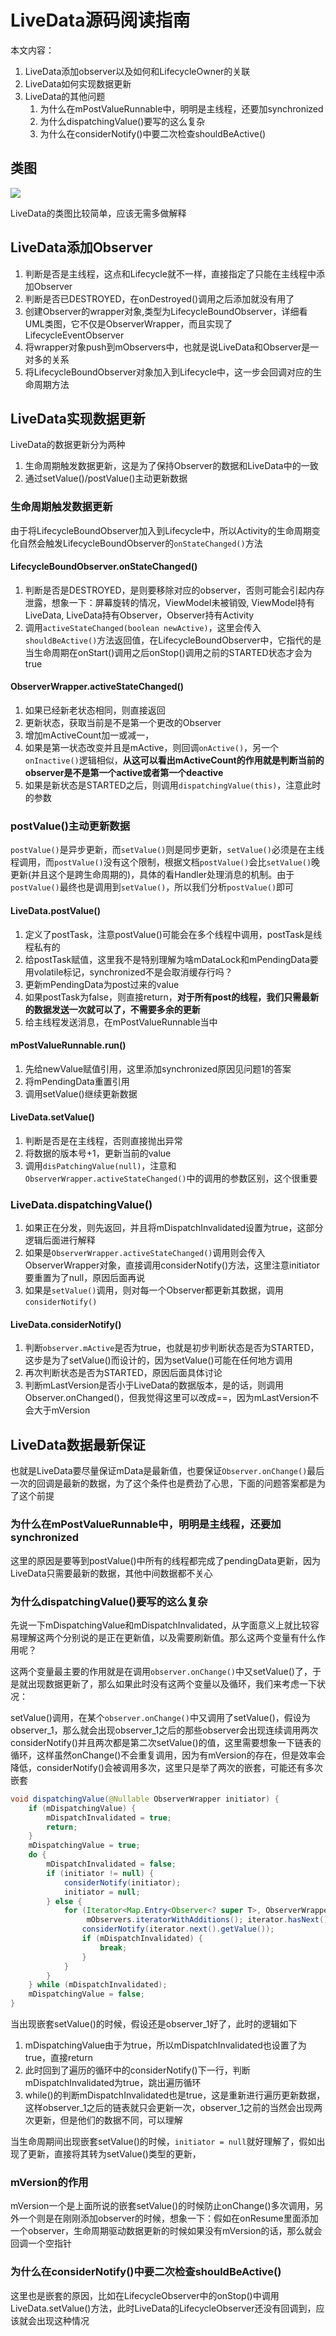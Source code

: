 # LiveData源码阅读指南

本文内容：

1. LiveData添加observer以及如何和LifecycleOwner的关联
2. LiveData如何实现数据更新
3. LiveData的其他问题
    1. 为什么在mPostValueRunnable中，明明是主线程，还要加synchronized
    2. 为什么dispatchingValue()要写的这么复杂
    3. 为什么在considerNotify()中要二次检查shouldBeActive()

## 类图

![](./livedata-class.png)

LiveData的类图比较简单，应该无需多做解释

## LiveData添加Observer

1. 判断是否是主线程，这点和Lifecycle就不一样，直接指定了只能在主线程中添加Observer
2. 判断是否已DESTROYED，在onDestroyed()调用之后添加就没有用了
3. 创建Observer的wrapper对象,类型为LifecycleBoundObserver，详细看UML类图，它不仅是ObserverWrapper，而且实现了LifecycleEventObserver
4. 将wrapper对象push到mObservers中，也就是说LiveData和Observer是一对多的关系
5. 将LifecycleBoundObserver对象加入到Lifecycle中，这一步会回调对应的生命周期方法

## LiveData实现数据更新

LiveData的数据更新分为两种

1. 生命周期触发数据更新，这是为了保持Observer的数据和LiveData中的一致
2. 通过setValue()/postValue()主动更新数据

### 生命周期触发数据更新

由于将LifecycleBoundObserver加入到Lifecycle中，所以Activity的生命周期变化自然会触发LifecycleBoundObserver的`onStateChanged()`方法

#### LifecycleBoundObserver.onStateChanged()

1. 判断是否是DESTROYED，是则要移除对应的observer，否则可能会引起内存泄露，想象一下：屏幕旋转的情况，ViewModel未被销毁, ViewModel持有LiveData, LiveData持有Observer，Observer持有Activity
2. 调用`activeStateChanged(boolean newActive)`，这里会传入`shouldBeActive()`方法返回值，在LifecycleBoundObserver中，它指代的是当生命周期在onStart()调用之后onStop()调用之前的STARTED状态才会为true

#### ObserverWrapper.activeStateChanged()

1. 如果已经新老状态相同，则直接返回
2. 更新状态，获取当前是不是第一个更改的Observer
3. 增加mActiveCount加一或减一，
4. 如果是第一状态改变并且是mActive，则回调`onActive()`，另一个`onInactive()`逻辑相似，**从这可以看出mActiveCount的作用就是判断当前的observer是不是第一个active或者第一个deactive**
5. 如果是新状态是STARTED之后，则调用`dispatchingValue(this)`，注意此时的参数

### postValue()主动更新数据

`postValue()`是异步更新，而`setValue()`则是同步更新，`setValue()`必须是在主线程调用，而`postValue()`没有这个限制，根据文档`postValue()`会比`setValue()`晚更新(并且这个是跨生命周期的)，具体的看Handler处理消息的机制。由于`postValue()`最终也是调用到`setValue()`，所以我们分析`postValue()`即可

#### LiveData.postValue()

1. 定义了postTask，注意postValue()可能会在多个线程中调用，postTask是线程私有的
2. 给postTask赋值，这里我不是特别理解为啥mDataLock和mPendingData要用volatile标记，synchronized不是会取消缓存行吗？
3. 更新mPendingData为post过来的value
4. 如果postTask为false，则直接return，**对于所有post的线程，我们只需最新的数据发送一次就可以了，不需要多余的更新**
5. 给主线程发送消息，在mPostValueRunnable当中

#### mPostValueRunnable.run()

1. 先给newValue赋值引用，这里添加synchronized原因见问题1的答案
2. 将mPendingData重置引用
3. 调用setValue()继续更新数据

#### LiveData.setValue()

1. 判断是否是在主线程，否则直接抛出异常
2. 将数据的版本号+1，更新当前的value
3. 调用`disPatchingValue(null)`，注意和`ObserverWrapper.activeStateChanged()`中的调用的参数区别，这个很重要

### LiveData.dispatchingValue()

1. 如果正在分发，则先返回，并且将mDispatchInvalidated设置为true，这部分逻辑后面进行解释
2. 如果是`ObserverWrapper.activeStateChanged()`调用则会传入ObserverWrapper对象，直接调用considerNotify()方法，这里注意initiator要重置为了null，原因后面再说
3. 如果是`setValue()`调用，则对每一个Observer都更新其数据，调用`considerNotify()`

#### LiveData.considerNotify()

1. 判断`observer.mActive`是否为true，也就是初步判断状态是否为STARTED，这步是为了setValue()而设计的，因为setValue()可能在任何地方调用
2. 再次判断状态是否为STARTED，原因后面具体讨论
3. 判断mLastVersion是否小于LiveData的数据版本，是的话，则调用Observer.onChanged()，但我觉得这里可以改成==，因为mLastVersion不会大于mVersion

## LiveData数据最新保证

也就是LiveData要尽量保证mData是最新值，也要保证`Observer.onChange()`最后一次的回调是最新的数据，为了这个条件也是费劲了心思，下面的问题答案都是为了这个前提

### 为什么在mPostValueRunnable中，明明是主线程，还要加synchronized

这里的原因是要等到postValue()中所有的线程都完成了pendingData更新，因为LiveData只需要最新的数据，其他中间数据都不关心

### 为什么dispatchingValue()要写的这么复杂

先说一下mDispatchingValue和mDispatchInvalidated，从字面意义上就比较容易理解这两个分别说的是正在更新值，以及需要刷新值。那么这两个变量有什么作用呢？

这两个变量最主要的作用就是在调用`observer.onChange()`中又setValue()了，于是就出现数据更新了，那么如果此时没有这两个变量以及循环，我们来考虑一下状况：

​		setValue()调用，在某个`observer.onChange()`中又调用了setValue()，假设为observer_1，那么就会出现observer_1之后的那些observer会出现连续调用两次considerNotify()并且两次都是第二次setValue()的值，这里需要想象一下链表的循环，这样虽然onChange()不会重复调用，因为有mVersion的存在，但是效率会降低，considerNotify()会被调用多次，这里只是举了两次的嵌套，可能还有多次嵌套

```java
void dispatchingValue(@Nullable ObserverWrapper initiator) {
    if (mDispatchingValue) {
        mDispatchInvalidated = true;
        return;
    }
    mDispatchingValue = true;
    do {
        mDispatchInvalidated = false;
        if (initiator != null) {
            considerNotify(initiator);
            initiator = null;
        } else {
            for (Iterator<Map.Entry<Observer<? super T>, ObserverWrapper>> iterator =
                 mObservers.iteratorWithAdditions(); iterator.hasNext(); ) {
                considerNotify(iterator.next().getValue());
                if (mDispatchInvalidated) {
                    break;
                }
            }
        }
    } while (mDispatchInvalidated);
    mDispatchingValue = false;
}
```

当出现嵌套setValue()的时候，假设还是observer_1好了，此时的逻辑如下

1. mDispatchingValue由于为true，所以mDispatchInvalidated也设置了为true，直接return
2. 此时回到了遍历的循环中的considerNotify()下一行，判断mDispatchInvalidated为true，跳出遍历循环
3. while()的判断mDispatchInvalidated也是true，这是重新进行遍历更新数据，这样observer_1之后的链表就只会更新一次，observer_1之前的当然会出现两次更新，但是他们的数据不同，可以理解

当生命周期间出现嵌套setValue()的时候，`initiator = null`就好理解了，假如出现了更新，直接将其转为setValue()类型的更新，

### mVersion的作用

mVersion一个是上面所说的嵌套setValue()的时候防止onChange()多次调用，另外一个则是在刚刚添加observer的时候，想象一下：假如在onResume里面添加一个observer，生命周期驱动数据更新的时候如果没有mVersion的话，那么就会回调一个空指针

### 为什么在considerNotify()中要二次检查shouldBeActive()

这里也是嵌套的原因，比如在LifecycleObserver中的onStop()中调用LiveData.setValue()方法，此时LiveData的LifecycleObserver还没有回调到，应该就会出现这种情况



